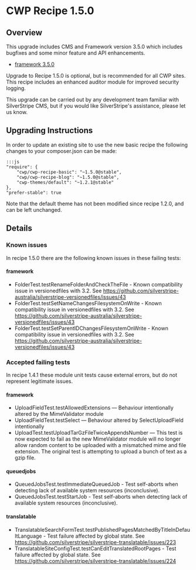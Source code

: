 # CWP Recipe 1.5.0

## Overview

This upgrade includes CMS and Framework version 3.5.0 which includes bugfixes and 
some minor feature and API enhancements.

 * [framework 3.5.0](https://docs.silverstripe.org/en/3.5/changelogs/3.5.0/)

Upgrade to Recipe 1.5.0 is optional, but is recommended for all CWP sites. This recipe
includes an enhanced auditor module for improved security logging.

This upgrade can be carried out by any development team familiar with SilverStripe CMS, but if you
would like SilverStripe's assistance, please let us know.

## Upgrading Instructions

In order to update an existing site to use the new basic recipe the following changes to your composer.json
can be made:

	:::js
	"require": {
		"cwp/cwp-recipe-basic": "~1.5.0@stable",
		"cwp/cwp-recipe-blog": "~1.5.0@stable",
		"cwp-themes/default": "~1.2.1@stable"
	},
	"prefer-stable": true

Note that the default theme has not been modified since recipe 1.2.0, and can be left unchanged.

## Details

### Known issues

In recipe 1.5.0 there are the following known issues in these failing tests:

#### framework

 * FolderTest.testRenameFolderAndCheckTheFile - Known compatibility issue in versionedfiles
   with 3.2. See https://github.com/silverstripe-australia/silverstripe-versionedfiles/issues/43
 * FolderTest.testSetNameChangesFilesystemOnWrite - Known compatibility issue in versionedfiles
   with 3.2. See https://github.com/silverstripe-australia/silverstripe-versionedfiles/issues/43
 * FolderTest.testSetParentIDChangesFilesystemOnWrite - Known compatibility issue in versionedfiles
   with 3.2. See https://github.com/silverstripe-australia/silverstripe-versionedfiles/issues/43

### Accepted failing tests

In recipe 1.4.1 these module unit tests cause external errors, but do not represent legitimate issues.

#### framework

 * UploadFieldTest.testAllowedExtensions — Behaviour intentionally altered by the MimeValidator module
 * UploadFieldTest.testSelect — Behaviour altered by SelectUploadField intentionally
 * UploadTest.testUploadTarGzFileTwiceAppendsNumber — This test is now expected
   to fail as the new MimeValidator module will no longer allow random content to
   be uploaded with a mismatched mime and file extension. The original test is
   attempting to upload a bunch of text as a gzip file.

#### queuedjobs

 * QueuedJobsTest.testImmediateQueuedJob - Test self-aborts when detecting lack of available system
   resources (inconclusive).
 * QueuedJobsTest.testStartJob - Test self-aborts when detecting lack of available system
   resources (inconclusive).

#### translatable

 * TranslatableSearchFormTest.testPublishedPagesMatchedByTitleInDefaultLanguage - Test failure
   affected by global state. See https://github.com/silverstripe/silverstripe-translatable/issues/223
 * TranslatableSiteConfigTest.testCanEditTranslatedRootPages - Test failure affected by global state.
   See https://github.com/silverstripe/silverstripe-translatable/issues/224
